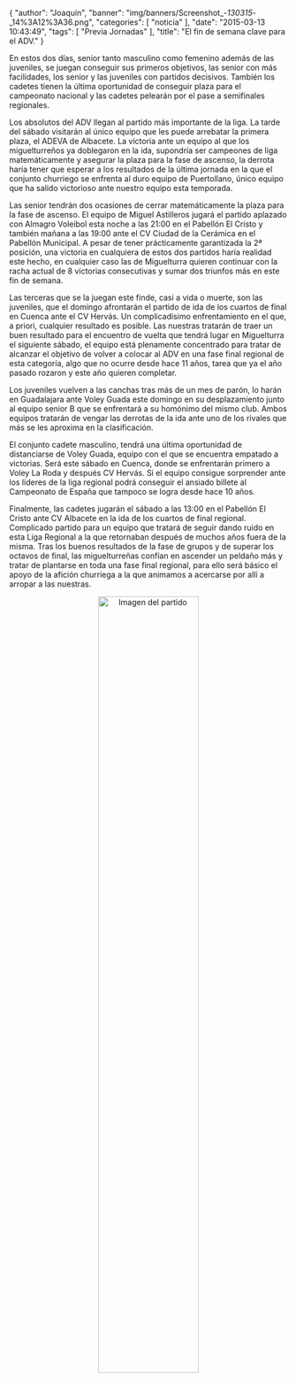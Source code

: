 {
  "author": "Joaquín", 
  "banner": "img/banners/Screenshot_-_130315_-_14%3A12%3A36.png", 
  "categories": [
    "noticia"
  ], 
  "date": "2015-03-13 10:43:49", 
  "tags": [
    "Previa Jornadas"
  ], 
  "title": "El fin de semana clave para el ADV."
}

En estos dos días, senior tanto masculino como femenino además de las juveniles, se juegan conseguir sus primeros objetivos, las senior con más facilidades, los senior y las juveniles con partidos decisivos. También los cadetes tienen la última oportunidad de conseguir plaza para el campeonato nacional y las cadetes pelearán por el pase a semifinales regionales.

Los absolutos del ADV llegan al partido más importante de la liga. La tarde del sábado visitarán al único equipo que les puede arrebatar la primera plaza, el ADEVA de Albacete. La victoria ante un equipo al que los miguelturreños ya doblegaron en la ida, supondría ser campeones de liga matemáticamente y asegurar la plaza para la fase de ascenso, la derrota haría tener que esperar a los resultados de la última jornada en la que el conjunto churriego se enfrenta al duro equipo de Puertollano, único equipo que ha salido victorioso ante nuestro equipo esta temporada.

Las senior tendrán dos ocasiones de cerrar matemáticamente la plaza para la fase de ascenso. El equipo de Miguel Astilleros jugará el partido aplazado con Almagro Voleibol esta noche a las 21:00 en el Pabellón El Cristo y también mañana a las 19:00 ante el CV Ciudad de la Cerámica en el Pabellón Municipal. A pesar de tener prácticamente garantizada la 2ª posición, una victoria en cualquiera de estos dos partidos haría realidad este hecho, en cualquier caso las de Miguelturra quieren continuar con la racha actual de 8 victorias consecutivas y sumar dos triunfos más en este fin de semana.

Las terceras que se la juegan este finde, casi a vida o muerte, son las juveniles, que el domingo afrontarán el partido de ida de los cuartos de final en Cuenca ante el CV Hervás. Un complicadísimo enfrentamiento en el que, a priori, cualquier resultado es posible. Las nuestras tratarán de traer un buen resultado para el encuentro de vuelta que tendrá lugar en Miguelturra el siguiente sábado, el equipo está plenamente concentrado para tratar de alcanzar el objetivo de volver a colocar al ADV en una fase final regional de esta categoría, algo que no ocurre desde hace 11 años, tarea que ya el año pasado rozaron y este año quieren completar.

Los juveniles vuelven a las canchas tras más de un mes de parón, lo harán en Guadalajara ante Voley Guada este domingo en su desplazamiento junto al equipo senior B que se enfrentará a su homónimo del mismo club. Ambos equipos tratarán de vengar las derrotas de la ida ante uno de los rivales que más se les aproxima en la clasificación.

El conjunto cadete masculino, tendrá una última oportunidad de distanciarse de Voley Guada, equipo con el que se encuentra empatado a victorias. Será este sábado en Cuenca, donde se enfrentarán primero a Voley La Roda y después CV Hervás. Si el equipo consigue sorprender ante los líderes de la liga regional podrá conseguir el ansiado billete al Campeonato de España que tampoco se logra desde hace 10 años.

Finalmente, las cadetes jugarán el sábado a las 13:00 en el Pabellón El Cristo ante CV Albacete en la ida de los cuartos de final regional. Complicado partido para un equipo que tratará de seguir dando ruido en esta Liga Regional a la que retornaban después de muchos años fuera de la misma. Tras los buenos resultados de la fase de grupos y de superar los octavos de final, las miguelturreñas confían en ascender un peldaño más y tratar de plantarse en toda una fase final regional, para ello será básico el apoyo de la afición churriega a la que animamos a acercarse por allí a arropar a las nuestras.

<center>
<a target="_new" href="http://www.advmiguelturra.org/img/banners/Screenshot%20-%20130315%20-%2014%3A12%3A36.png"> 
<img alt="Imagen del partido" width="60%" align="center" src="http://www.advmiguelturra.org/img/banners/Screenshot%20-%20130315%20-%2014%3A12%3A36.png"/> </a> </center>


